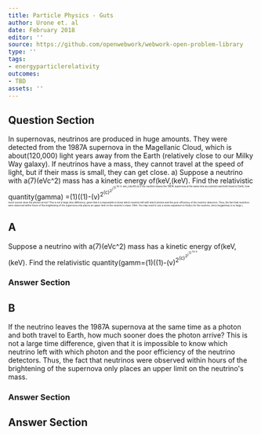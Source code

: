 ```yaml
---
title: Particle Physics - Guts
author: Urone et. al
date: February 2018
editor: ''
source: https://github.com/openwebwork/webwork-open-problem-library
type: ''
tags:
- energyparticlerelativity
outcomes:
- TBD
assets: ''
---
```


## Question Section 

In supernovas, neutrinos are produced in huge amounts. They were detected from the 1987A supernova in the Magellanic Cloud, which is about(120,000) light years away from the Earth (relatively close to our Milky Way galaxy). If neutrinos have a mass, they cannot travel at the speed of light, but if their mass is small, they can get close. 
a) Suppose a neutrino with a(7)(eVc^2) mass has a kinetic energy of(keV,(keV). Find the relativistic quantity(gamma) =(1)((1)-(v)<sup>2<sup>(c)<sup>2<sup>)<sup>12<sup> for it. 
ans_rule(40) 
b) If the neutrino leaves the 1987A supernova at the same time as a photon and both travel to Earth, how much sooner does the photon arrive? This is not a large time difference, given that it is impossible to know which neutrino left with which photon and the poor efficiency of the neutrino detectors. Thus, the fact that neutrinos were observed within hours of the brightening of the supernova only places an upper limit on the neutrino's mass. 
(Hint: You may need to use a series expansion to find(v) for the neutrino, since its(gamma) is so large.)

## A
Suppose a neutrino with a(7)(eVc^2) mass has a kinetic energy of(keV,(keV). Find the relativistic quantity(gamm=(1)((1)-(v)<sup>2<sup>(c)<sup>2<sup>)<sup>12<sup> for it. 
### Answer Section
## B
If the neutrino leaves the 1987A supernova at the same time as a photon and both travel to Earth, how much sooner does the photon arrive? This is not a large time difference, given that it is impossible to know which neutrino left with which photon and the poor efficiency of the neutrino detectors. Thus, the fact that neutrinos were observed within hours of the brightening of the supernova only places an upper limit on the neutrino's mass. 
### Answer Section


## Answer Section

